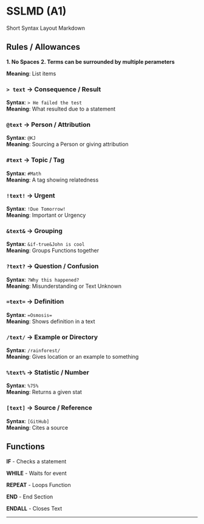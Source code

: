 # SSLMD (A1)
Short Syntax Layout Markdown

## Rules / Allowances
**1. No Spaces**
**2. Terms can be surrounded by multiple perameters**

**Meaning**: List items

### `> text` → Consequence / Result
**Syntax**: `> He failed the test`  
**Meaning**: What resulted due to a statement

### `@text` → Person / Attribution
**Syntax**: `@KJ`  
**Meaning**: Sourcing a Person or giving attribution

### `#text` → Topic / Tag
**Syntax**: `#Math`  
**Meaning**: A tag showing relatedness

### `!text!` → Urgent
**Syntax**: `!Due Tomorrow!`  
**Meaning**: Important or Urgency

### `&text&` → Grouping
**Syntax**: `&if-true&John is cool`  
**Meaning**: Groups Functions together

### `?text?` → Question / Confusion
**Syntax**: `?Why this happened?`  
**Meaning**: Misunderstanding or Text Unknown

### `=text=` → Definition
**Syntax**: `=Osmosis=`  
**Meaning**: Shows definition in a text

### `/text/` → Example or Directory
**Syntax**: `/rainforest/`  
**Meaning**: Gives location or an example to something

### `%text%` → Statistic / Number
**Syntax**: `%75%`  
**Meaning**: Returns a given stat

### `[text]` → Source / Reference
**Syntax**: `[GitHub]`  
**Meaning**: Cites a source

## Functions

**IF** - Checks a statement

**WHILE** - Waits for event

**REPEAT** - Loops Function

**END** - End Section

**ENDALL** - Closes Text

---
